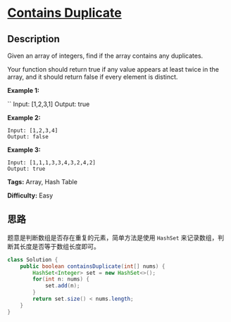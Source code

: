 # [Contains Duplicate][title]

## Description

Given an array of integers, find if the array contains any duplicates.

Your function should return true if any value appears at least twice in the array, and it should return false if every element is distinct.

**Example 1:**

``
Input: [1,2,3,1]
Output: true

**Example 2:**

```
Input: [1,2,3,4]
Output: false
```

**Example 3:**

```
Input: [1,1,1,3,3,4,3,2,4,2]
Output: true
```

**Tags:** Array, Hash Table

**Difficulty:** Easy

## 思路
题意是判断数组是否存在重复的元素，简单方法是使用 `HashSet` 来记录数组，判断其长度是否等于数组长度即可。
``` java
class Solution {
    public boolean containsDuplicate(int[] nums) {
        HashSet<Integer> set = new HashSet<>();
        for(int n: nums) {
            set.add(n);
        }
        return set.size() < nums.length;
    }
}
```

[title]: https://leetcode.com/problems/contains-duplicate
